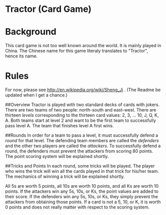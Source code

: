 # Tractor (Card Game)

Background
===

This card game is not too well known around the world. It is mainly played in China. The Chinese name for this game literaly translates to "Tractor", hence its name.

Rules
===

For now, please see http://en.wikipedia.org/wiki/Sheng_Ji . (The Readme be updated when I get a chance.)

##Overview
Tractor is played with two standard decks of cards with jokers. There are two teams of two people: north-south and east-west. There are thirteen *levels* corresponding to the thirteen card values: 2, 3, ... 10, J, Q, K, A. Both teams start at level 2 and want to be the first team to successfully pass level A. The team that finishes level A first wins. 

##Rounds
In order for a team to pass a level, it must successfully defend a *round* for that level. The defending team members are called the *defenders* and the other two players are called the *attackers*. To successfully defend a round, the defenders must prevent the attackers from scoring 80 points. The point scoring system will be explained shortly.

##Tricks and Points
In each round, some tricks will be played. The player who wins the trick will win all the cards played in that trick for his/her team. The mechanics of winning a trick will be explained shortly. 

All 5s are worth 5 points, all 10s are worth 10 points, and all Ks are worth 10 points. If the attackers win any 5s, 10s, or Ks, the point values are added to their score. If the defenders win any 5s, 10s, or Ks, they simply prevent the attackers from obtaining those points. If a card is not a 5, 10, or K, it is worth 0 points and does not really matter with respect to the scoring system.
